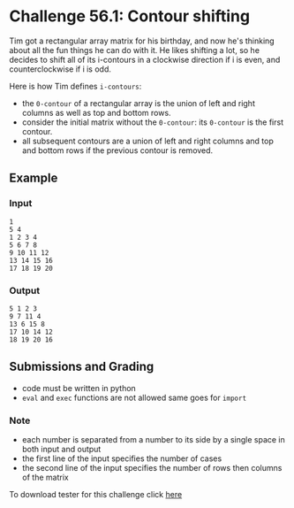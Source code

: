 # Challenge 56.1: Contour shifting

Tim got a rectangular array matrix for his birthday, and now he's thinking about all the fun things he can do with it. He likes shifting a lot, so he decides to shift all of its i-contours in a clockwise direction if i is even, and counterclockwise if i is odd.

Here is how Tim defines `i-contours`:

- the `0-contour` of a rectangular array is the union of left and right columns as well as top and bottom rows.
- consider the initial matrix without the `0-contour`: its `0-contour` is the first contour.
- all subsequent contours are a union of left and right columns and top and bottom rows if the previous contour is removed.

## Example

### Input
```
1
5 4
1 2 3 4
5 6 7 8
9 10 11 12
13 14 15 16
17 18 19 20
```

### Output
```
5 1 2 3
9 7 11 4
13 6 15 8
17 10 14 12
18 19 20 16
```

## Submissions and Grading

- code must be written in python
- `eval` and `exec` functions are not allowed same goes for `import`


### Note

- each number is separated from a number to its side by a single space in both input and output
- the first line of the input specifies the number of cases
- the second line of the input specifies the number of rows then columns of the matrix


To download tester for this challenge click [here](https://downgit.github.io/#/home?url=https://github.com/Pomroka/TWT_Challenges_Tester/tree/main/PreviousChallenges/Challenge_56_1)

